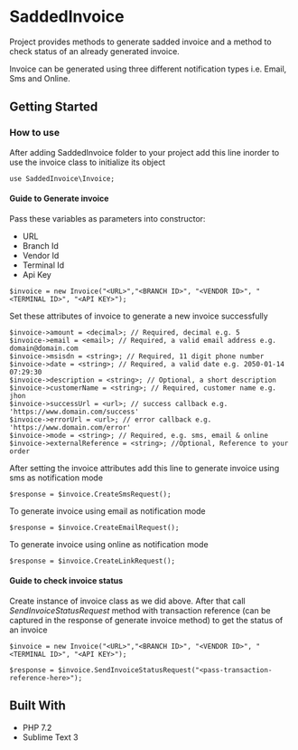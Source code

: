 # SaddedInvoice

Project provides methods to generate sadded invoice and a method to check status of an already generated invoice.

Invoice can be generated using three different notification types i.e. Email, Sms and Online.

## Getting Started

### How to use

After adding SaddedInvoice folder to your project add this line inorder to use the invoice class to initialize its object

```
use SaddedInvoice\Invoice;
```

#### Guide to Generate invoice

Pass these variables as parameters into constructor:

* URL
* Branch Id
* Vendor Id
* Terminal Id
* Api Key


```
$invoice = new Invoice("<URL>","<BRANCH ID>", "<VENDOR ID>", "<TERMINAL ID>", "<API KEY>");
```
Set these attributes of invoice to generate a new invoice successfully

```
$invoice->amount = <decimal>; // Required, decimal e.g. 5
$invoice->email = <email>; // Required, a valid email address e.g. domain@domain.com
$invoice->msisdn = <string>; // Required, 11 digit phone number
$invoice->date = <string>; // Required, a valid date e.g. 2050-01-14 07:29:30
$invoice->description = <string>; // Optional, a short description
$invoice->customerName = <string>; // Required, customer name e.g. jhon
$invoice->successUrl = <url>; // success callback e.g. 'https://www.domain.com/success'
$invoice->errorUrl = <url>; // error callback e.g. 'https://www.domain.com/error'
$invoice->mode = <string>; // Required, e.g. sms, email & online
$invoice->externalReference = <string>; //Optional, Reference to your order
```

After setting the invoice attributes add this line to generate invoice using sms as notification mode

```
$response = $invoice.CreateSmsRequest();
```

To generate invoice using email as notification mode

```
$response = $invoice.CreateEmailRequest();
```

To generate invoice using online as notification mode

```
$response = $invoice.CreateLinkRequest();
```

#### Guide to check invoice status

Create instance of invoice class as we did above. After that call *SendInvoiceStatusRequest* method with transaction reference (can be captured in the response of generate invoice method) to get the status of an invoice


```
$invoice = new Invoice("<URL>","<BRANCH ID>", "<VENDOR ID>", "<TERMINAL ID>", "<API KEY>");

$response = $invoice.SendInvoiceStatusRequest("<pass-transaction-reference-here>");
```

## Built With

* PHP 7.2
* Sublime Text 3
